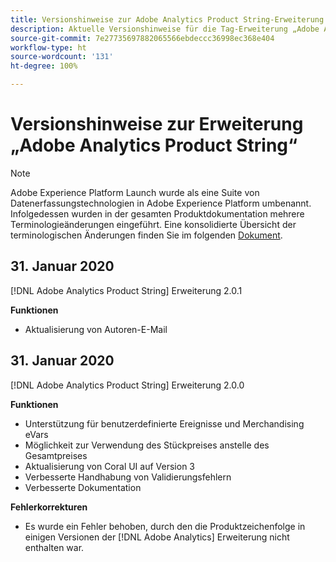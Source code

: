 ```yaml
---
title: Versionshinweise zur Adobe Analytics Product String-Erweiterung
description: Aktuelle Versionshinweise für die Tag-Erweiterung „Adobe Analytics Product String“ in Adobe Experience Platform.
source-git-commit: 7e27735697882065566ebdeccc36998ec368e404
workflow-type: ht
source-wordcount: '131'
ht-degree: 100%

---
```


# Versionshinweise zur Erweiterung „Adobe Analytics Product String“

>[!NOTE]
>
>Adobe Experience Platform Launch wurde als eine Suite von Datenerfassungstechnologien in Adobe Experience Platform umbenannt. Infolgedessen wurden in der gesamten Produktdokumentation mehrere Terminologieänderungen eingeführt. Eine konsolidierte Übersicht der terminologischen Änderungen finden Sie im folgenden [Dokument](../../../term-updates.md).

## 31. Januar 2020

[!DNL Adobe Analytics Product String] Erweiterung 2.0.1

**Funktionen**

* Aktualisierung von Autoren-E-Mail

## 31. Januar 2020

[!DNL Adobe Analytics Product String] Erweiterung 2.0.0

**Funktionen**

* Unterstützung für benutzerdefinierte Ereignisse und Merchandising eVars
* Möglichkeit zur Verwendung des Stückpreises anstelle des Gesamtpreises
* Aktualisierung von Coral UI auf Version 3
* Verbesserte Handhabung von Validierungsfehlern
* Verbesserte Dokumentation

**Fehlerkorrekturen**

* Es wurde ein Fehler behoben, durch den die Produktzeichenfolge in einigen Versionen der [!DNL Adobe Analytics] Erweiterung nicht enthalten war.

